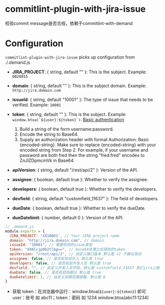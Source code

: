 <!--
 * @Author: wangjie59
 * @Date: 2021-04-28 13:08:09
 * @LastEditors: wangjie59
 * @LastEditTime: 2021-05-28 16:12:48
 * @Description: readme
 * @FilePath: /weixin/Users/wangjie/Documents/study/test/commitlint-plugin-with-jira-issue/README.md
-->

# commitlint-plugin-with-jira-issue

校验commit message是否合规，依赖于commitlint-with-demand

# Configuration

`commitlint-plugin-with-jira-issue` picks up configuration from ./.demand.js

- **JIRA_PROJECT**: { string, default "" }: This is the subject. Example: `DB20015`
- **domain**: { string, default "" }: This is the subject domain. Example: `http://jira.domain.com`
- **issueId**: { string, default "10001" }: The type of issue that needs to be verified. Example: `10001`
- **token**: { string, default "" }: This is the subject. Example: ``window.btoa(`${user}:${token}`)``. [Basic authentication](https://developer.atlassian.com/server/jira/platform/basic-authentication/)
  1. Build a string of the form username:password.
  2. Encode the string to Base64.
  3. Supply an authorization header with format Authorization: Basic {encoded-string}. Make sure to replace {encoded-string} with your encoded string from Step 2.
For example, if your username and password are both fred then the string "fred:fred" encodes to ZnJlZDpmcmVk in Base64.

- **apiVersion**: { string, default "/rest/api/2" }: Version of the API.
- **assignee**: { boolean, default true }: Whether to verify the assignee.
- **developers**: { boolean, default true }: Whether to verify the developers.
- **devfield**: { string, default "customfield_11637" }: The field of developers.
- **dueDate**: { boolean, default true }: Whether to verify the dueDate.
- **dueDatelimit**: { number, default 0 }: Version of the API.

```JavaScript
// .demand.js
module.exports = {
  JIRA_PROJECT: 'XX10001', // Your JIRA project name
  domain: "http://jira.domain.com", // domain
  issueId: "10001", // 需要校验的issue类型
  token: "dXNlcjp0b2tlbg==", // base64处理之后得到的token
  apiVersion: "/rest/api/2", // 自定义接口版本 默认是 v2 不建议改动
  assignee: false, // 是否校验经办人 默认是 true
  developers: false, // 是否校验开发人员 默认是 true
  devfield: "", // 自定义开发人员字段，默认是 customfield_11637 我们jira上面是 customfield_11637
  dueDate: false, // 是否校验到期日 默认是 true
  dueDatelimit: 1, // 自定义到期范围提醒，默认是 0
}
```

- 获取 token：在浏览器中运行：window.btoa(`${user}:${token}`) 即可 user：账号 如 abc11；token：密码 如 1234 window.btoa(abc11:1234)
